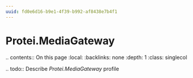 ```yaml
---
uuid: fd0e6d16-b9e1-4f39-b992-af8438e7b4f1
---
```



# Protei.MediaGateway

.. contents:: On this page
    :local:
    :backlinks: none
    :depth: 1
    :class: singlecol

.. todo::
    Describe *Protei.MediaGateway* profile


